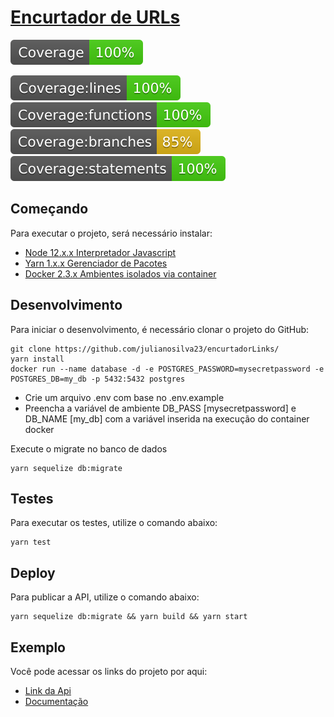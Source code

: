 # [Encurtador de URLs](https://encurtador-urls-teste.herokuapp.com) 

![Coverage](https://github.com/julianosilva23/encurtadorLinks/blob/master/__tests__/badges/badget.svg)

![Coverage lines](https://github.com/julianosilva23/encurtadorLinks/blob/master/__tests__/badges/badge-lines.svg)
![Coverage functions](https://github.com/julianosilva23/encurtadorLinks/blob/master/__tests__/badges/badge-functions.svg)
![Coverage branches](https://github.com/julianosilva23/encurtadorLinks/blob/master/__tests__/badges/badge-branches.svg)
![Coverage statements](https://github.com/julianosilva23/encurtadorLinks/blob/master/__tests__/badges/badge-statements.svg)

## Começando

Para executar o projeto, será necessário instalar:
- [Node 12.x.x Interpretador Javascript](https://nodejs.org/en/download/)
- [Yarn 1.x.x Gerenciador de Pacotes](https://classic.yarnpkg.com/pt-BR/docs/install/)
- [Docker 2.3.x Ambientes isolados via container](https://www.docker.com/get-started)


## Desenvolvimento

Para iniciar o desenvolvimento, é necessário clonar o projeto do GitHub:

```shell
git clone https://github.com/julianosilva23/encurtadorLinks/
yarn install
docker run --name database -d -e POSTGRES_PASSWORD=mysecretpassword -e POSTGRES_DB=my_db -p 5432:5432 postgres
```

- Crie um arquivo .env com base no .env.example
- Preencha a variável de ambiente DB_PASS [mysecretpassword] e DB_NAME [my_db] com a variável inserida na execução do container docker

Execute o migrate no banco de dados
```shell
yarn sequelize db:migrate
```

## Testes

Para executar os testes, utilize o comando abaixo:

```
yarn test
```

## Deploy
Para publicar a API, utilize o comando abaixo:

```
yarn sequelize db:migrate && yarn build && yarn start
```

## Exemplo

Você pode acessar os links do projeto por aqui: 
- [Link da Api](https://encurtador-urls-teste.herokuapp.com/encurtador)
- [Documentação](https://encurtador-urls-teste.herokuapp.com/api-docs/)
